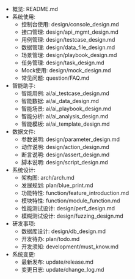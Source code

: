 - 概览: README.md
- 系统使用:
    - 控制台使用: design/console_design.md
    - 接口管理: design/api_mgmt_design.md
    - 用例管理: design/testcase_design.md
    - 数据管理: design/data_file_design.md
    - 场景管理: design/playbook_design.md
    - 任务管理: design/task_design.md
    - Mock使用: design/mock_design.md
    - 常见问题: question/FAQ.md
- 智能助手:
   - 智能用例: ai/ai_testcase_design.md
   - 智能数据: ai/ai_data_design.md
   - 智能场景: ai/ai_playbook_design.md
   - 智能分析: ai/ai_analysis_design.md
   - 智能模板: ai/ai_template_design.md
- 数据文件:
    - 参数说明: design/parameter_design.md
    - 动作说明: design/action_design.md
    - 断言说明: design/assert_design.md
    - 脚本说明: design/script_design.md
- 系统设计:
    - 架构图: arch/arch.md
    - 发展规划: plan/blue_print.md
    - 功能特性: function/feature_introduction.md
    - 模块特性: function/module_function.md
    - 性能测试设计: design/perf_design.md
    - 模糊测试设计: design/fuzzing_design.md
- 研发事项:
    - 数据库设计: design/db_design.md
    - 开发待办: plan/todo.md
    - 开发须知: development/must_know.md
- 系统变更:
    - 最新发布: update/release.md
    - 变更日志: update/change_log.md
    